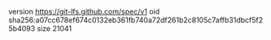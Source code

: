 version https://git-lfs.github.com/spec/v1
oid sha256:a07cc678ef674c0132eb361fb740a72df261b2c8105c7affb31dbcf5f25b4093
size 21041
